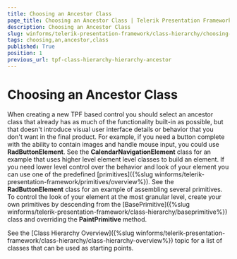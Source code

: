```yaml
---
title: Choosing an Ancestor Class
page_title: Choosing an Ancestor Class | Telerik Presentation Framework
description: Choosing an Ancestor Class
slug: winforms/telerik-presentation-framework/class-hierarchy/choosing-an-ancestor-class
tags: choosing,an,ancestor,class
published: True
position: 1
previous_url: tpf-class-hierarchy-hierarchy-ancestor
---
```


# Choosing an Ancestor Class


When creating a new TPF based control you should select an ancestor class that already has as much of the functionality built-in as possible, but that doesn't introduce visual user interface details or behavior that you don't want in the final product. For example, if you need a button complete with the ability to contain images and handle mouse input, you could use __RadButtonElement__. See the __CalendarNavigationElement__ class for an example that uses higher level element level classes to build an element. If you need lower level control over the behavior and look of your element you can use one of the predefined [primitives]({%slug winforms/telerik-presentation-framework/primitives/overview%}). See the __RadButtonElement__ class for an example of assembling several primitives. To control the look of your element at the most granular level, create your own primitives by descending from the [BasePrimitive]({%slug winforms/telerik-presentation-framework/class-hierarchy/baseprimitive%}) class and overriding the __PaintPrimitive__ method.

See the [Class Hierarchy Overview]({%slug winforms/telerik-presentation-framework/class-hierarchy/class-hierarchy-overview%}) topic for a list of classes that can be used as starting points. 
